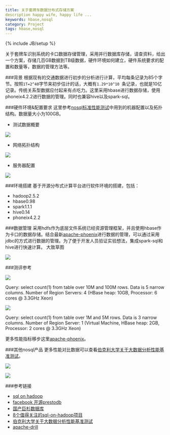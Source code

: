 ```yaml
---
title: 关于套牌车数据分布式存储方案
description happy wife, happy life ...
keywords: hbase,nosql
category: Project
tags: hbase,nosql
---
```



{% include JB/setup %}

关于套牌车识别系统的卡口数据存储管理，采用并行数据库存储，请查资料，给出一个方案，存储几百GB数据到TB级数据，硬件环境如何建立，硬件系统要求的配置和数量等，数据的管理方法等。


###背景
根据现有的交通数据进行初步的分析进行计算，平均每条记录为85个字节。按照`1T=2^40`字节来初步估计的话，大概有`1.29*10^10 `条记录，也就是10亿记录。传统关系型数据应付起来有点吃力。这里采用hbase进行数据存储，使用phoneix4.2.2进行数据的管理。同时也兼容hive以及spark-sql。

###硬件环境&配置要求
这里参考[nosql标准性能测试](http://pan.baidu.com/s/1mggJTCO)中用到的机器配置以及拓扑结构。数据量大小为100GB。
- 测试数据概要

![](http://needpp.qiniudn.com/2014/12/17/c4272714-85e3-11e4-956d-cbfa3f946a12.png)


- 网络拓扑结构

![](http://needpp.qiniudn.com/2014/12/17/d9fb5205-85e3-11e4-bbf3-43f8f6007b68.png)


- 服务器配置

![](http://needpp.qiniudn.com/2014/12/17/e4e188b5-85e3-11e4-a2b5-43f8f6007b68.png)



###环境搭建
基于开源分布式计算平台进行软件环境的搭建，包括：
- hadoop2.5.2
- hbase0.98
- spark1.1.1
- hive0.14
- phoneix4.2.2

###数据管理
采用hdfs作为底层文件系统已经资源管理框架，并且使用hbase作为卡口的数据存储。结合最新[apache-phoenix](http://phoenix.apache.org/performance.html)进行数据的管理，可以通过采用jdbc的方式进行数据的管理。为了便于开发人员验证实验想法，集成spark-sql和hive进行快速计算。
大致草图

![](http://needpp.qiniudn.com/2014/12/17/20eb8fab-85e4-11e4-a2a7-43f8f6007b68.png)









###测评参考

![](http://needpp.qiniudn.com/2014/12/17/514decba-85e4-11e4-a4fb-43f8f6007b68.png)

Query: select count(1) from table over 10M and 100M rows. Data is 5 narrow columns. Number of Region Servers: 4 (HBase heap: 10GB, Processor: 6 cores @ 3.3GHz Xeon)


![](http://needpp.qiniudn.com/2014/12/17/552f6fc7-85e4-11e4-baa0-cbfa3f946a12.png)

Query: select count(1) from table over 1M and 5M rows. Data is 3 narrow columns. Number of Region Server: 1 (Virtual Machine, HBase heap: 2GB, Processor: 2 cores @ 3.3GHz Xeon)

更多性能指标移步这里[apache-phoenix](http://phoenix.apache.org/performance.html)。


###其他nosql产品
更多性能对比数据可以查看[伯克利大学关于大数据分析性能基准测试](https://amplab.cs.berkeley.edu/benchmark/)。

![](http://needpp.qiniudn.com/2014/12/17/841d1bf0-85e4-11e4-8ac8-43f8f6007b68.png)

![](http://needpp.qiniudn.com/2014/12/17/7e037b1c-85e4-11e4-840a-43f8f6007b68.png)


###参考链接
- [sql on hadoop](https://www.mapr.com/why-hadoop/sql-hadoop/sql-hadoop-details)
- [facebook 开源prestodb](http://prestodb.io/)
- [国产巨杉数据库](http://www.sequoiadb.com/index.php?p=article_2)
- [8个值得关注的sql-on-hadoop项目](http://blog.matthewrathbone.com/2014/06/08/sql-engines-for-hadoop.html)
- [伯克利大学关于大数据分析性能基准测试](https://amplab.cs.berkeley.edu/benchmark/)
- [apache-drill](http://drill.apache.org/)

